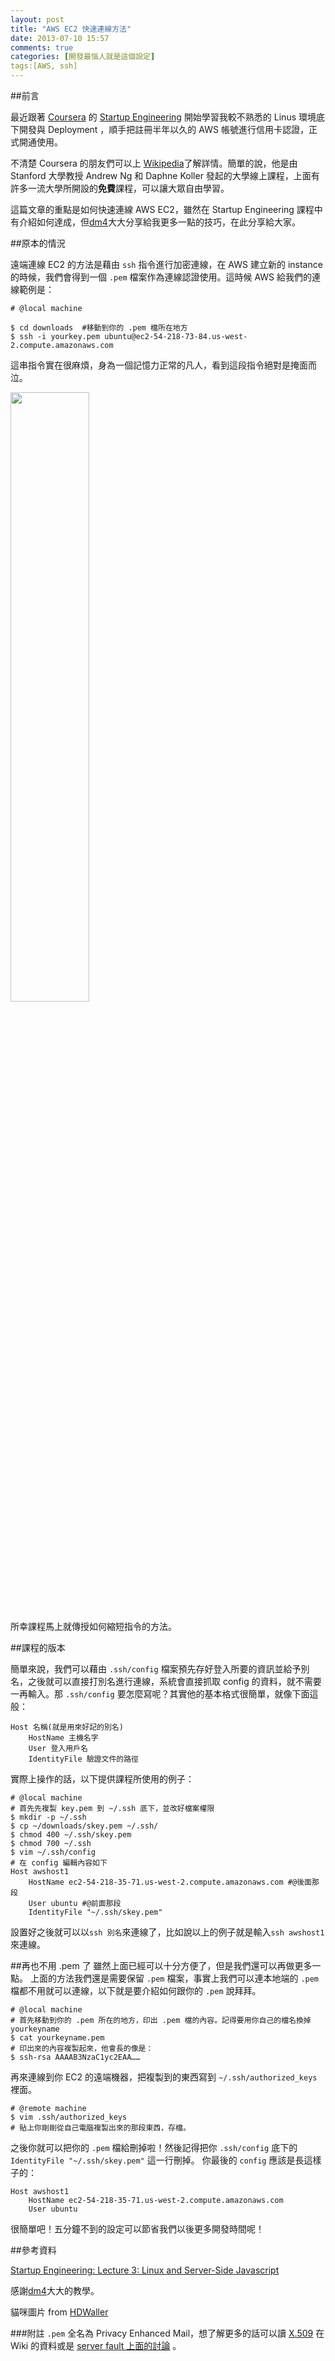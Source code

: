 ```yaml
---
layout: post
title: "AWS EC2 快速連線方法"
date: 2013-07-10 15:57
comments: true
categories: [開發最惱人就是這個設定]
tags:[AWS, ssh]
---
```

##前言

最近跟著 [Coursera](https://www.coursera.org/) 的 [Startup Engineering](https://class.coursera.org/startup-001) 開始學習我較不熟悉的 Linus 環境底下開發與 Deployment ，順手把註冊半年以久的 AWS 帳號進行信用卡認證，正式開通使用。

不清楚 Coursera 的朋友們可以上 [Wikipedia](http://zh.wikipedia.org/wiki/Coursera)了解詳情。簡單的說，他是由 Stanford 大學教授 Andrew Ng 和 Daphne Koller 發起的大學線上課程，上面有許多一流大學所開設的**免費**課程，可以讓大眾自由學習。

這篇文章的重點是如何快速連線 AWS EC2，雖然在 Startup Engineering 課程中有介紹如何達成，但[dm4][dm4]大大分享給我更多一點的技巧，在此分享給大家。
<!-- more -->

##原本的情況

遠端連線 EC2 的方法是藉由 `ssh` 指令進行加密連線，在 AWS 建立新的 instance 的時候，我們會得到一個 `.pem` 檔案作為連線認證使用。這時候 AWS 給我們的連線範例是：

	# @local machine

	$ cd downloads	#移動到你的 .pem 檔所在地方
	$ ssh -i yourkey.pem ubuntu@ec2-54-218-73-84.us-west-2.compute.amazonaws.com 
	
這串指令實在很麻煩，身為一個記憶力正常的凡人，看到這段指令絕對是掩面而泣。

<img src="https://lh3.googleusercontent.com/-tNSs9v6H-60/Ud0wLtSi-TI/AAAAAAAAAY0/6kEC7ufAQFs/w800-h549-no-Ut/www.hdwaller.com+Grumpy-Cat-Full-HD-Wallpaper.jpg" width="50%">   


所幸課程馬上就傳授如何縮短指令的方法。

##課程的版本

簡單來說，我們可以藉由 `.ssh/config` 檔案預先存好登入所要的資訊並給予別名，之後就可以直接打別名進行連線，系統會直接抓取 config 的資料，就不需要一再輸入。那 `.ssh/config` 要怎麼寫呢？其實他的基本格式很簡單，就像下面這般：
	
	Host 名稱(就是用來好記的別名)
		HostName 主機名字
		User 登入用戶名
		IdentityFile 驗證文件的路徑
		
實際上操作的話，以下提供課程所使用的例子：

	# @local machine
	# 首先先複製 key.pem 到 ~/.ssh 底下，並改好檔案權限
	$ mkdir -p ~/.ssh
	$ cp ~/downloads/skey.pem ~/.ssh/
	$ chmod 400 ~/.ssh/skey.pem
	$ chmod 700 ~/.ssh
	$ vim ~/.ssh/config
	# 在 config 編輯內容如下
	Host awshost1
		HostName ec2-54-218-35-71.us-west-2.compute.amazonaws.com #@後面那段
		User ubuntu #@前面那段
		IdentityFile "~/.ssh/skey.pem"
設置好之後就可以以`ssh 別名`來連線了，比如說以上的例子就是輸入`ssh awshost1`來連線。

##再也不用 .pem 了
雖然上面已經可以十分方便了，但是我們還可以再做更多一點。
上面的方法我們還是需要保留 `.pem` 檔案，事實上我們可以連本地端的 `.pem` 檔都不用就可以連線，以下就是要介紹如何跟你的 `.pem` 說拜拜。

	# @local machine 
	# 首先移動到你的 .pem 所在的地方，印出 .pem 檔的內容。記得要用你自己的檔名換掉yourkeyname
	$ cat yourkeyname.pem  
	# 印出來的內容複製起來，他會長的像是：
	$ ssh-rsa AAAAB3NzaC1yc2EAA……
		
再來連線到你 EC2 的遠端機器，把複製到的東西寫到 `~/.ssh/authorized_keys` 裡面。
	
	# @remote machine
	$ vim .ssh/authorized_keys
	# 貼上你剛剛從自己電腦複製出來的那段東西，存檔。
	
之後你就可以把你的 `.pem` 檔給刪掉啦！然後記得把你 `.ssh/config` 底下的 `IdentityFile "~/.ssh/skey.pem"` 這一行刪掉。
你最後的 `config` 應該是長這樣子的：

	Host awshost1
		HostName ec2-54-218-35-71.us-west-2.compute.amazonaws.com
		User ubuntu

很簡單吧！五分鐘不到的設定可以節省我們以後更多開發時間呢！


##參考資料

[Startup Engineering: Lecture 3: Linux and Server-Side Javascript](https://d396qusza40orc.cloudfront.net/startup/lecture_slides%2Flecture3-linux-ssjs-v2.pdf)  

感謝[dm4][dm4]大大的教學。

貓咪圖片 from [HDWaller](http://www.hdwaller.com/new-grumpy-cat-full-hd-wallpaper-4376-just-another-high-quality-hq.html)

###附註
`.pem` 全名為 Privacy Enhanced Mail，想了解更多的話可以讀 [X.509](http://en.wikipedia.org/wiki/X.509) 在 Wiki 的資料或是 [server fault 上面的討論](http://serverfault.com/questions/9708/what-is-a-pem-file-and-how-does-it-differ-from-other-openssl-generated-key-file) 。

[dm4]:http://blog.dm4.tw/
